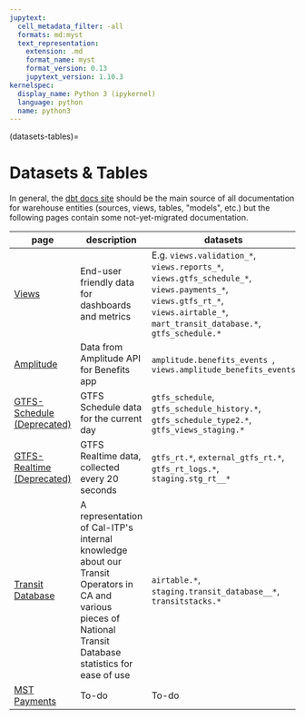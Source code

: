 ```yaml
---
jupytext:
  cell_metadata_filter: -all
  formats: md:myst
  text_representation:
    extension: .md
    format_name: myst
    format_version: 0.13
    jupytext_version: 1.10.3
kernelspec:
  display_name: Python 3 (ipykernel)
  language: python
  name: python3
---
```

(datasets-tables)=
# Datasets & Tables
In general, the [dbt docs site](https://dbt-docs.calitp.org/) should be the main
source of all documentation for warehouse entities (sources, views, tables,
"models", etc.) but the following pages contain some not-yet-migrated
documentation.

| page | description | datasets |
| ---- | ----------- | -------- |
| [Views](./views.md) | End-user friendly data for dashboards and metrics | E.g. `views.validation_*`, `views.reports_*`, `views.gtfs_schedule_*`, `views.payments_*`, `views.gtfs_rt_*`, `views.airtable_*`, `mart_transit_database.*`, `gtfs_schedule.*` |
| [Amplitude](./amplitude.md) | Data from Amplitude API for Benefits app | `amplitude.benefits_events `, `views.amplitude_benefits_events` |
| [GTFS-Schedule (Deprecated)](./gtfs_schedule.md) | GTFS Schedule data for the current day | `gtfs_schedule`, `gtfs_schedule_history.*`, `gtfs_schedule_type2.*`, `gtfs_views_staging.*` |
| [GTFS-Realtime (Deprecated)](gtfs-realtime) | GTFS Realtime data, collected every 20 seconds | `gtfs_rt.*`, `external_gtfs_rt.*`, `gtfs_rt_logs.*`, `staging.stg_rt__*` |
| [Transit Database](./transitdatabase.md) | A representation of Cal-ITP's internal knowledge about our Transit Operators in CA and various pieces of National Transit Database statistics for ease of use | `airtable.*`, `staging.transit_database__*`, `transitstacks.*` |
| [MST Payments](./mst_payments.md) | To-do | To-do |
